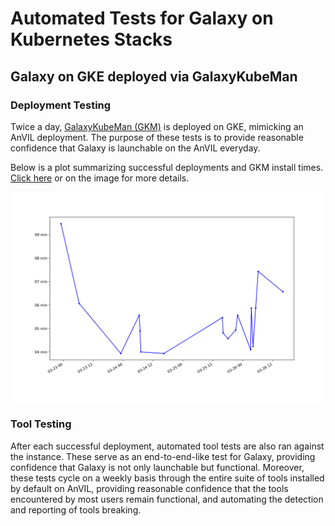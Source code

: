 # Automated Tests for Galaxy on Kubernetes Stacks
## Galaxy on GKE deployed via GalaxyKubeMan
### Deployment Testing
Twice a day, [GalaxyKubeMan (GKM)](https://github.com/galaxyproject/galaxykubeman-helm) is deployed on GKE, mimicking an AnVIL deployment. The purpose of these tests is to provide reasonable confidence that Galaxy is launchable on the AnVIL everyday.

Below is a plot summarizing successful deployments and GKM install times.
<a href="https://htmlpreview.github.io/?https://github.com/almahmoud/anvil-misc/blob/master/reports/anvil/deployments.html">Click here</a> or on the image for more details.

<a href="https://htmlpreview.github.io/?https://github.com/almahmoud/anvil-misc/blob/master/reports/anvil/deployments.html"><img src="reports/anvil/deployments.svg" /></a>

### Tool Testing
After each successful deployment, automated tool tests are also ran against the instance. These serve as an end-to-end-like test for Galaxy, providing confidence that Galaxy is not only launchable but functional.
Moreover, these tests cycle on a weekly basis through the entire suite of tools installed by default on AnVIL, providing reasonable confidence that the tools encountered by most users remain functional, and automating the detection and reporting of tools breaking.
